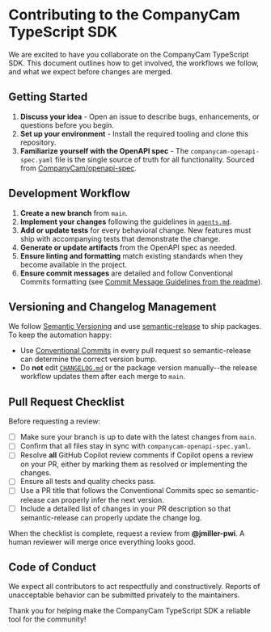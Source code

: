 # Contributing to the CompanyCam TypeScript SDK

We are excited to have you collaborate on the CompanyCam TypeScript SDK. This document outlines how to get involved, the workflows we follow, and what we expect before changes are merged.

## Getting Started

1. **Discuss your idea** - Open an issue to describe bugs, enhancements, or questions before you begin.
2. **Set up your environment** - Install the required tooling and clone this repository.
3. **Familiarize yourself with the OpenAPI spec** - The `companycam-openapi-spec.yaml` file is the single source of truth for all functionality. Sourced from [CompanyCam/openapi-spec](https://github.com/CompanyCam/openapi-spec).

## Development Workflow

1. **Create a new branch** from `main`.
2. **Implement your changes** following the guidelines in [`agents.md`](agents.md).
3. **Add or update tests** for every behavioral change. New features must ship with accompanying tests that demonstrate the change.
4. **Generate or update artifacts** from the OpenAPI spec as needed.
5. **Ensure linting and formatting** match existing standards when they become available in the project.
6. **Ensure commit messages** are detailed and follow Conventional Commits formatting (see [Commit Message Guidelines from the readme](readme.md#commit-message-guidelines)).

## Versioning and Changelog Management

We follow [Semantic Versioning](https://semver.org/) and use [semantic-release](https://semantic-release.gitbook.io/semantic-release/) to ship packages. To keep the automation happy:

- Use [Conventional Commits](https://www.conventionalcommits.org/en/v1.0.0/) in every pull request so semantic-release can determine the correct version bump.
- Do **not** edit [`CHANGELOG.md`](CHANGELOG.md) or the package version manually--the release workflow updates them after each merge to `main`.

## Pull Request Checklist

Before requesting a review:

- [ ] Make sure your branch is up to date with the latest changes from `main`.
- [ ] Confirm that all files stay in sync with `companycam-openapi-spec.yaml`.
- [ ] Resolve **all** GitHub Copilot review comments if Copilot opens a review on your PR, either by marking them as resolved or implementing the changes.
- [ ] Ensure all tests and quality checks pass.
- [ ] Use a PR title that follows the Conventional Commits spec so semantic-release can properly infer the next version.
- [ ] Include a detailed list of changes in your PR description so that semantic-release can properly update the change log.

When the checklist is complete, request a review from **@jmiller-pwi**. A human reviewer will merge once everything looks good.

## Code of Conduct

We expect all contributors to act respectfully and constructively. Reports of unacceptable behavior can be submitted privately to the maintainers.

Thank you for helping make the CompanyCam TypeScript SDK a reliable tool for the community!

